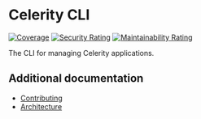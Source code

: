 # Celerity CLI

[![Coverage](https://sonarcloud.io/api/project_badges/measure?project=two-hundred_celerity-cli&metric=coverage)](https://sonarcloud.io/summary/new_code?id=two-hundred_celerity-cli)
[![Security Rating](https://sonarcloud.io/api/project_badges/measure?project=two-hundred_celerity-cli&metric=security_rating)](https://sonarcloud.io/summary/new_code?id=two-hundred_celerity-cli)
[![Maintainability Rating](https://sonarcloud.io/api/project_badges/measure?project=two-hundred_celerity-cli&metric=sqale_rating)](https://sonarcloud.io/summary/new_code?id=two-hundred_celerity-cli)

The CLI for managing Celerity applications.

## Additional documentation

- [Contributing](docs/CONTRIBUTING.md)
- [Architecture](docs/ARCHITECTURE.md)
